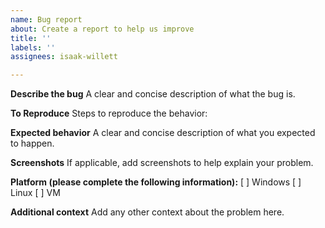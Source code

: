 ```yaml
---
name: Bug report
about: Create a report to help us improve
title: ''
labels: ''
assignees: isaak-willett

---
```


**Describe the bug**
A clear and concise description of what the bug is.

**To Reproduce**
Steps to reproduce the behavior:

**Expected behavior**
A clear and concise description of what you expected to happen.

**Screenshots**
If applicable, add screenshots to help explain your problem.

**Platform (please complete the following information):**
[ ] Windows
[ ] Linux
[ ] VM

**Additional context**
Add any other context about the problem here.
